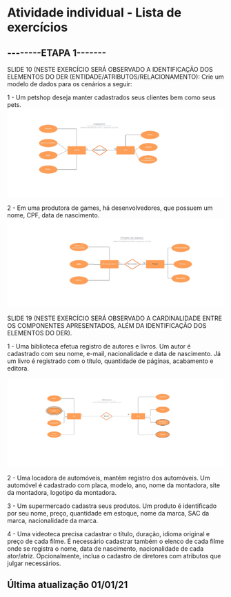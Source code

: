 # Atividade individual - Lista de exercícios
## --------ETAPA 1-------
SLIDE 10 (NESTE EXERCÍCIO SERÁ OBSERVADO A IDENTIFICAÇÃO DOS ELEMENTOS DO DER (ENTIDADE/ATRIBUTOS/RELACIONAMENTO):
Crie um modelo de dados para os cenários a seguir:

1 - Um petshop deseja manter cadastrados seus clientes bem como seus pets.
![Pets](Pets.jpg)

2 - Em uma produtora de games, há desenvolvedores, que possuem um nome, CPF, data de nascimento.
![Games](Projeto_game.jpg)

SLIDE 19 (NESTE EXERCÍCIO SERÁ OBSERVADO A CARDINALIDADE ENTRE OS COMPONENTES APRESENTADOS, ALÉM DA IDENTIFICAÇÃO DOS ELEMENTOS DO DER).

1 - Uma biblioteca efetua registro de autores e livros. Um autor é cadastrado com seu nome, e-mail, nacionalidade e data de nascimento. Já um livro é registrado com o título, quantidade de páginas, acabamento e editora.

![Biblioteca](Biblioteca.jpg)

2 - Uma locadora de automóveis, mantém registro dos automóveis. Um automóvel é cadastrado com placa, modelo, ano, nome da montadora, site da montadora, logotipo da montadora.


3 - Um supermercado cadastra seus produtos. Um produto é identificado por seu nome, preço, quantidade em estoque, nome da marca, SAC da marca, nacionalidade da marca.


4 - Uma videoteca precisa cadastrar o título, duração, idioma original e preço de cada filme. É necessário cadastrar também o elenco de cada filme onde se registra o nome, data de nascimento, nacionalidade de cada ator/atriz. Opcionalmente, inclua o cadastro de diretores com atributos que julgar necessários.



## Última atualização 01/01/21
